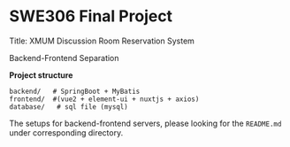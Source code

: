 # SWE306 Final Project

Title: XMUM Discussion Room Reservation System

Backend-Frontend Separation

**Project structure**

```
backend/   # SpringBoot + MyBatis
frontend/  #(vue2 + element-ui + nuxtjs + axios)
database/   # sql file (mysql)
```

The setups for backend-frontend servers, please looking for the `README.md` under corresponding directory.

